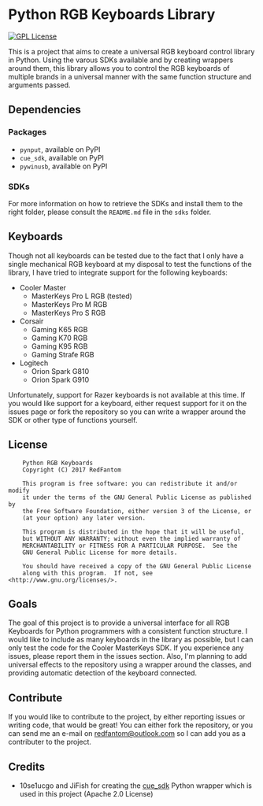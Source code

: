# Python RGB Keyboards Library
[![GPL License](https://img.shields.io/badge/license-GPL-blue.svg)](https://opensource.org/licenses/GPL-3.0)

This is a project that aims to create a universal RGB keyboard control library in Python. Using the varous SDKs
available and by creating wrappers around them, this library allows you to control the RGB keyboards of multiple
brands in a universal manner with the same function structure and arguments passed.

## Dependencies

### Packages
- `pynput`, available on PyPI
- `cue_sdk`, available on PyPI
- `pywinusb`, available on PyPI

### SDKs
For more information on how to retrieve the SDKs and install them to the right folder, please consult the `README.md`
file in the `sdks` folder.

## Keyboards
Though not all keyboards can be tested due to the fact that I only have a single mechanical RGB keyboard at my disposal 
to test the functions of the library, I have tried to integrate support for the following keyboards:

- Cooler Master
  * MasterKeys Pro L RGB (tested)
  * MasterKeys Pro M RGB
  * MasterKeys Pro S RGB
- Corsair
  * Gaming K65 RGB
  * Gaming K70 RGB
  * Gaming K95 RGB
  * Gaming Strafe RGB
- Logitech
  * Orion Spark G810
  * Orion Spark G910

Unfortunately, support for Razer keyboards is not available at this time. If you would like support for a keyboard, 
either request support for it on the issues page or fork the repository so you can write a wrapper around the SDK or
other type of functions yourself.

## License

        Python RGB Keyboards
        Copyright (C) 2017 RedFantom

        This program is free software: you can redistribute it and/or modify
        it under the terms of the GNU General Public License as published by
        the Free Software Foundation, either version 3 of the License, or
        (at your option) any later version.

        This program is distributed in the hope that it will be useful,
        but WITHOUT ANY WARRANTY; without even the implied warranty of
        MERCHANTABILITY or FITNESS FOR A PARTICULAR PURPOSE.  See the
        GNU General Public License for more details.

        You should have received a copy of the GNU General Public License
        along with this program.  If not, see <http://www.gnu.org/licenses/>.
    
## Goals
The goal of this project is to provide a universal interface for all RGB Keyboards for Python programmers with a
consistent function structure. I would like to include as many keyboards in the library as possible, but I can only
test the code for the Cooler MasterKeys SDK. If you experience any issues, please report them in the issues section.
Also, I'm planning to add universal effects to the repository using a wrapper around the classes, and providing
automatic detection of the keyboard connected.

## Contribute
If you would like to contribute to the project, by either reporting issues or writing code, that would be great! You can
either fork the repository, or you can send me an e-mail on [redfantom@outlook.com](mailto:redfantom@outlook.com) so I
can add you as a contributer to the project.

## Credits

- 10se1ucgo and JiFish for creating the [cue_sdk](https://github.com/10se1ucgo/cue_sdk) Python wrapper which is used in 
this project (Apache 2.0 License)

